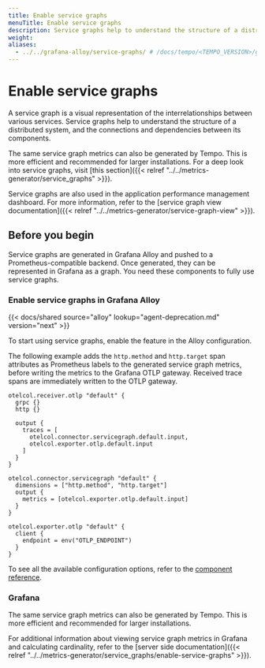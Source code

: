 ```yaml
---
title: Enable service graphs
menuTitle: Enable service graphs
description: Service graphs help to understand the structure of a distributed system, and the connections and dependencies between its components.
weight:
aliases:
  - ../../grafana-alloy/service-graphs/ # /docs/tempo/<TEMPO_VERSION>/grafana-alloy/service-graphs/
---
```


# Enable service graphs

A service graph is a visual representation of the interrelationships between various services.
Service graphs help to understand the structure of a distributed system,
and the connections and dependencies between its components.

The same service graph metrics can also be generated by Tempo.
This is more efficient and recommended for larger installations.
For a deep look into service graphs, visit [this section]({{< relref "../../metrics-generator/service_graphs" >}}).

Service graphs are also used in the application performance management dashboard.
For more information, refer to the [service graph view documentation]({{< relref "../../metrics-generator/service-graph-view" >}}).

## Before you begin

Service graphs are generated in Grafana Alloy and pushed to a Prometheus-compatible backend.
Once generated, they can be represented in Grafana as a graph.
You need these components to fully use service graphs.

### Enable service graphs in Grafana Alloy

{{< docs/shared source="alloy" lookup="agent-deprecation.md" version="next" >}}

To start using service graphs, enable the feature in the Alloy configuration.

The following example adds the `http.method` and `http.target` span attributes as Prometheus labels
to the generated service graph metrics, before writing the metrics to the Grafana OTLP gateway.
Received trace spans are immediately written to the OTLP gateway.

```alloy
otelcol.receiver.otlp "default" {
  grpc {}
  http {}

  output {
    traces = [
      otelcol.connector.servicegraph.default.input,
      otelcol.exporter.otlp.default.input
    ]
  }
}

otelcol.connector.servicegraph "default" {
  dimensions = ["http.method", "http.target"]
  output {
    metrics = [otelcol.exporter.otlp.default.input]
  }
}

otelcol.exporter.otlp "default" {
  client {
    endpoint = env("OTLP_ENDPOINT")
  }
}
```

To see all the available configuration options, refer to the [component reference](https://grafana.com/docs/alloy/latest/reference/components/otelcol.connector.servicegraph/).

### Grafana

The same service graph metrics can also be generated by Tempo.
This is more efficient and recommended for larger installations.

For additional information about viewing service graph metrics in Grafana and calculating cardinality, refer to the [server side documentation]({{< relref "../../metrics-generator/service_graphs/enable-service-graphs" >}}).
